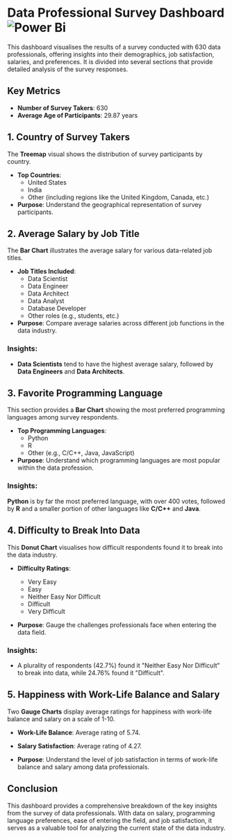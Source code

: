 # Data Professional Survey Dashboard ![Power Bi](https://img.shields.io/badge/power_bi-F2C811?style=for-the-badge&logo=powerbi&logoColor=black)

This dashboard visualises the results of a survey conducted with 630 data professionals, offering insights into their demographics, job satisfaction, salaries, and preferences. It is divided into several sections that provide detailed analysis of the survey responses.

## Key Metrics
- **Number of Survey Takers**: 630
- **Average Age of Participants**: 29.87 years
## 1. Country of Survey Takers
The **Treemap** visual shows the distribution of survey participants by country.

- **Top Countries**:
    - United States
    - India
    - Other (including regions like the United Kingdom, Canada, etc.)
- **Purpose**: Understand the geographical representation of survey participants.
## 2. Average Salary by Job Title
The **Bar Chart** illustrates the average salary for various data-related job titles.

- **Job Titles Included**:
    - Data Scientist
    - Data Engineer
    - Data Architect
    - Data Analyst
    - Database Developer
    - Other roles (e.g., students, etc.)
- **Purpose**: Compare average salaries across different job functions in the data industry.
### Insights:
- **Data Scientists** tend to have the highest average salary, followed by **Data Engineers** and **Data Architects**.
## 3. Favorite Programming Language
This section provides a **Bar Chart** showing the most preferred programming languages among survey respondents.

- **Top Programming Languages**:
    - Python
    - R
    - Other (e.g., C/C++, Java, JavaScript)
- **Purpose**: Understand which programming languages are most popular within the data profession.
### Insights:
**Python** is by far the most preferred language, with over 400 votes, followed by **R** and a smaller portion of other languages like **C/C++** and **Java**.
## 4. Difficulty to Break Into Data
This **Donut Chart** visualises how difficult respondents found it to break into the data industry.

- **Difficulty Ratings**:

    - Very Easy
    - Easy
    - Neither Easy Nor Difficult
    - Difficult
    - Very Difficult
- **Purpose**: Gauge the challenges professionals face when entering the data field.

### Insights:
- A plurality of respondents (42.7%) found it "Neither Easy Nor Difficult" to break into data, while 24.76% found it "Difficult".
## 5. Happiness with Work-Life Balance and Salary
Two **Gauge Charts** display average ratings for happiness with work-life balance and salary on a scale of 1-10.

- **Work-Life Balance**: Average rating of 5.74.

- **Salary Satisfaction**: Average rating of 4.27.

- **Purpose**: Understand the level of job satisfaction in terms of work-life balance and salary among data professionals.

## Conclusion
This dashboard provides a comprehensive breakdown of the key insights from the survey of data professionals. With data on salary, programming language preferences, ease of entering the field, and job satisfaction, it serves as a valuable tool for analyzing the current state of the data industry.

